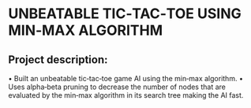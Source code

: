 # UNBEATABLE TIC‑TAC‑TOE USING MIN‑MAX ALGORITHM
## Project description:
• Built an unbeatable tic‑tac‑toe game AI using the min‑max algorithm.
• Uses alpha‑beta pruning to decrease the number of nodes that are evaluated by the min‑max algorithm in its search tree making the AI fast.
